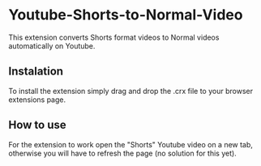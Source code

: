 # Youtube-Shorts-to-Normal-Video
This extension converts Shorts format videos to Normal videos automatically on Youtube.

## Instalation
To install the extension simply drag and drop the .crx file to your browser extensions page.

## How to use
For the extension to work open the "Shorts" Youtube video on a new tab, otherwise you will have to refresh the page (no solution for this yet).
